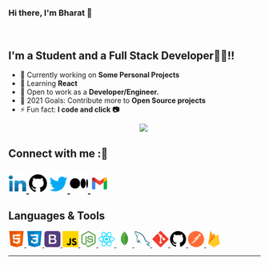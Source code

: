 ### Hi there, I'm Bharat 👋

<br />

## I'm a Student and a Full Stack Developer👩‍💻!!

- 🔭 Currently working on **Some Personal Projects**
- 🌱 Learning **React**
- 👯 Open to work as a **Developer/Engineer.**
- 🥅 2021 Goals: Contribute more to **Open Source projects**
- ⚡ Fun fact: **I code and click 📷**

<img align="right" width="48%" src='https://github-readme-stats.vercel.app/api?username=Goyal-Bharat&hide=issues&count_private=true&show_icons=true&theme=calm'/>
<br />

<h2> Connect with me :🤝<h2/>
   <a href="https://www.linkedin.com/in/-bharat-goya" class="pics"><img src="pics/linkedin.svg" height="36vh">  </a>
   <a href="https://github.com/Goyal-Bharat " class="pics"> <img src="pics/github.svg" height="36vh"></center></a>
   <a href="https://www.twitter.com/@BharatGoyal_" class="pics"><img src="pics/twitter.svg" height="36vh">  </a>
   <a href="https://bgoyal1471.medium.com/" class="pics"><img src="pics/medium1.png" height="36vh">  </a>
   <a href="https://mail.google.com/mail/?view=cm&fs=1&tf=1&to=bgoyal1471@gmail.com" class="pics"><img src="pics/gmail (1).svg" height="36vh"></a>
  

<p><h2> Languages & Tools </h2>
<!--   <img src = "https://media2.giphy.com/media/QssGEmpkyEOhBCb7e1/giphy.gif?cid=ecf05e47a0n3gi1bfqntqmob8g9aid1oyj2wr3ds3mg700bl&rid=giphy.gif" width = 32px> <br> -->
<a href= https://github.com/Goyal-Bharat?tab=repositories&q=&type=&language=html&sort= > <img width ='32px' src ='pics/html.svg'> </a>
<a href= https://github.com/Goyal-Bharat?tab=repositories&q=&type=&language=css&sort= > <img width ='32px' src ='pics/css.svg'> </a>
<a href= https://github.com/Goyal-Bharat?tab=repositories&q=&type=&language=bootstrap&sort= > <img width ='32px' src ='pics/bootstrap.svg'> </a>
<a href= https://github.com/Goyal-Bharat?tab=repositories&q=&type=&language=javascript&sort= > <img width ='32px' src ='pics/javascript.svg'> </a>
<!-- <a href= https://github.com/bharatgoyal1471?tab=repositories&q=&type=&language=typescript&sort= > <img width ='32px' src ='pics/typescript.svg'> </a> -->
<!-- <a href= https://github.com/bharatgoyal1471?tab=repositories&q=&type=&language=c&sort= > <img width ='32px' src ='pics/c.svg'> </a> -->
<!-- <a href= https://github.com/bharatgoyal1471?tab=repositories&q=&type=&language=cpp&sort= > <img width ='32px' src ='pics/cpp.svg'> </a> -->
<!-- <a href= https://github.com/bharatgoyal1471?tab=repositories&q=&type=&language=python&sort= > <img width ='32px' src ='pics/python.svg'> </a> -->
<a href=https://github.com/Goyal-Bharat?tab=repositories&q=&type=&language=nodejs&sort= > <img width ='32px' src ='pics/nodejs.svg'> </a>
<a href= https://github.com/Goyal-Bharat?tab=repositories&q=&type=&language=reactjs&sort= > <img width ='32px' src ='pics/reactjs.svg'> </a>
<!-- <a href= https://github.com/bharatgoyal1471bharatgoyal1471?tab=repositories&q=&type=&language=ruby&sort= > <img width ='32px' src ='pics/ruby.svg'> </a> -->
<a href= "https://www.mongodb.com"/> <img width ='32px' src ='pics/mongodb.svg'> </a>
<a href= "https://www.mysql.com/"> <img width ='32px' src ='pics/mysql.svg'> </a>
<a href= "https://git-scm.com/"> <img width ='32px' src ='pics/git.svg'> </a>
<a href= "https://github.com/bharatgoyal1471"> <img width ='32px' src ='pics/github.svg'> </a>
<!-- <a href= "https://www.docker.com"> <img width ='32px' src ='pics/docker.svg'> </a> -->
<!-- <a href= "https://kubernetes.io"> <img width ='32px' src ='pics/kubernetes.svg'> </a> -->
<a href= "https://www.postman.com/bharatgoyal1471"> <img width ='32px' src ='pics/postman.svg'> </a>
<a href= "https://firebase.google.com/"> <img width ='32px' src ='pics/firebase.svg'> </a>
<!-- <a href= "https://aws.amazon.com"> <img width ='32px' src ='pics/aws.svg'> </a> -->
<!-- <a href= "https://azure.microsoft.com"> <img width ='32px' src ='pics/azure.svg'> </a> -->
<!-- <a href= "https://cloud.google.com"> <img width ='32px' src ='pics/googlecloud.svg'> </a> -->
<!-- <a href= "https://www.linux.org/"> <img width ='32px' src ='pics/linux.svg'> </a></p> -->
<!-- <a href= https://https://github.com/Goyal-Bharat?tab=repositories&q=&type=&language=jupyternotebook&sort= > <img width ='32px' src ='pics/jupyter.svg'> </a> --->

<br>

---

